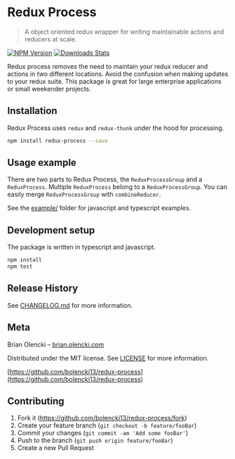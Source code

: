 # Redux Process
> A object oriented redux wrapper for writing maintainable actions and reducers at scale.

[![NPM Version][npm-image]][npm-url]
[![Downloads Stats][npm-downloads]][npm-url]

Redux process removes the need to maintain your redux reducer and actions in two different locations. Avoid the confusion when making updates to your redux suite. This package is great for large enterprise applications or small weekender projects.

## Installation

Redux Process uses `redux` and `redux-thunk` under the hood for processing.

```sh
npm install redux-process --save
```

## Usage example

There are two parts to Redux Process, the `ReduxProcessGroup` and a `ReduxProcess`. Multiple `ReduxProcess` belong to a `ReduxProcessGroup`. You can easily merge `ReduxProcessGroup` with `combineReducer`.

See the [example/](https://github.com/bolencki13/redux-process/tree/main/example) folder for javascript and typescript examples.

## Development setup

The package is written in typescript and javascript.

```sh
npm install
npm test
```

## Release History

See [CHANGELOG.md](https://github.com/bolencki13/redux-process/blob/main/CHANGELOG.md) for more information.

## Meta

Brian Olencki – [brian.olencki.com](https://brian.olencki.com)

Distributed under the MIT license. See [LICENSE](https://github.com/bolencki13/redux-process/blob/main/LICENSE) for more information.

[https://github.com/bolencki13/redux-process](https://github.com/bolencki13/redux-process)

## Contributing

1. Fork it (<https://github.com/bolencki13/redux-process/fork>)
2. Create your feature branch (`git checkout -b feature/fooBar`)
3. Commit your changes (`git commit -am 'Add some fooBar'`)
4. Push to the branch (`git push origin feature/fooBar`)
5. Create a new Pull Request

<!-- Markdown link & img dfn's -->
[npm-image]: https://img.shields.io/npm/v/ts-redux-process.svg?style=flat-square
[npm-url]: https://www.npmjs.com/package/ts-redux-process
[npm-downloads]: https://img.shields.io/npm/dm/ts-redux-process.svg?style=flat-square
